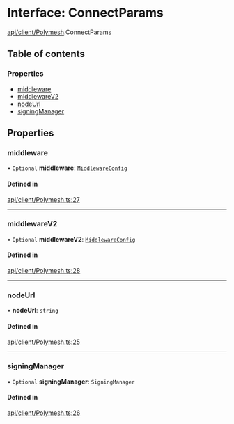 # Interface: ConnectParams

[api/client/Polymesh](../wiki/api.client.Polymesh).ConnectParams

## Table of contents

### Properties

- [middleware](../wiki/api.client.Polymesh.ConnectParams#middleware)
- [middlewareV2](../wiki/api.client.Polymesh.ConnectParams#middlewarev2)
- [nodeUrl](../wiki/api.client.Polymesh.ConnectParams#nodeurl)
- [signingManager](../wiki/api.client.Polymesh.ConnectParams#signingmanager)

## Properties

### middleware

• `Optional` **middleware**: [`MiddlewareConfig`](../wiki/types.MiddlewareConfig)

#### Defined in

[api/client/Polymesh.ts:27](https://github.com/PolymeshAssociation/polymesh-sdk/blob/3d14e829/src/api/client/Polymesh.ts#L27)

___

### middlewareV2

• `Optional` **middlewareV2**: [`MiddlewareConfig`](../wiki/types.MiddlewareConfig)

#### Defined in

[api/client/Polymesh.ts:28](https://github.com/PolymeshAssociation/polymesh-sdk/blob/3d14e829/src/api/client/Polymesh.ts#L28)

___

### nodeUrl

• **nodeUrl**: `string`

#### Defined in

[api/client/Polymesh.ts:25](https://github.com/PolymeshAssociation/polymesh-sdk/blob/3d14e829/src/api/client/Polymesh.ts#L25)

___

### signingManager

• `Optional` **signingManager**: `SigningManager`

#### Defined in

[api/client/Polymesh.ts:26](https://github.com/PolymeshAssociation/polymesh-sdk/blob/3d14e829/src/api/client/Polymesh.ts#L26)
